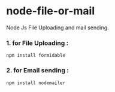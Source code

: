 # node-file-or-mail
Node Js File Uploading and mail sending. 
### 1. for File Uploading :
    npm install formidable

### 2. for Email sending :
    npm install nodemailer

